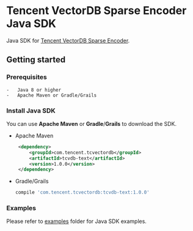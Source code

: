 # Tencent VectorDB Sparse Encoder Java SDK

Java SDK for [Tencent VectorDB Sparse Encoder](https://cloud.tencent.com/product/vdb).

## Getting started


### Prerequisites

    -   Java 8 or higher
    -   Apache Maven or Gradle/Grails

### Install Java SDK

You can use **Apache Maven** or **Gradle**/**Grails** to download the SDK.

   - Apache Maven

       ```xml
        <dependency>
            <groupId>com.tencent.tcvectordb</groupId>
            <artifactId>tcvdb-text</artifactId>
            <version>1.0.0</version>
        </dependency>
       ```

   - Gradle/Grails

        ```gradle
        compile 'com.tencent.tcvectordb:tcvdb-text:1.0.0'
        ```

### Examples

Please refer to [examples](src/main/java/com/tencent/tcvdbtext/example.java) folder for Java SDK examples.